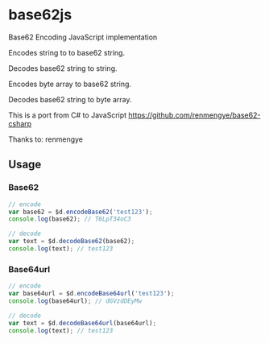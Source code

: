 base62js
========

Base62 Encoding JavaScript implementation

Encodes string to to base62 string.

Decodes base62 string to string.

Encodes byte array to base62 string.

Decodes base62 string to byte array.

This is a port from C# to JavaScript
https://github.com/renmengye/base62-csharp

Thanks to: renmengye

## Usage

### Base62

```js
// encode
var base62 = $d.encodeBase62('test123');
console.log(base62); // T6LpT34oC3

// decode
var text = $d.decodeBase62(base62);
console.log(text); // test123
```

### Base64url

```js
// encode
var base64url = $d.encodeBase64url('test123');
console.log(base64url); // dGVzdDEyMw

// decode
var text = $d.decodeBase64url(base64url);
console.log(text); // test123
```
